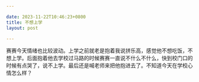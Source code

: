 ```yaml
---

date: 2023-11-22T10:46:23+0800
title: 不想上学
layout: post

---
```


赛赛今天情绪也比较波动。上学之前就老是抱着我说拼乐高，感觉他不想吃饭，不想上学。后面抱着他去学校过马路的时候赛赛一直说不什么不什么，快到校门口的时候有点哭了，说不上学。最后还是喊老师来把他抱进去了。不知道今天在学校心情怎么样？
